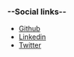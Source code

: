 ### --Social links--

- [Github](https://github.com/tsoetsi)
- [Linkedin](https://www.linkedin.com/in/tsotetsi-thapelo/)
- [Twitter](https://x.com/tsotetsi407)
